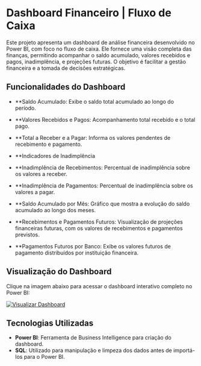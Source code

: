 # Dashboard Financeiro | Fluxo de Caixa

Este projeto apresenta um dashboard de análise financeira desenvolvido no Power BI, com foco no fluxo de caixa. Ele fornece uma visão completa das finanças, permitindo acompanhar o saldo acumulado, valores recebidos e pagos, inadimplência, e projeções futuras. O objetivo é facilitar a gestão financeira e a tomada de decisões estratégicas.

## Funcionalidades do Dashboard
- **Saldo Acumulado: Exibe o saldo total acumulado ao longo do período.
- **Valores Recebidos e Pagos: Acompanhamento total recebido e o total pago.
- **Total a Receber e a Pagar: Informa os valores pendentes de recebimento e pagamento.

- **Indicadores de Inadimplência

- **Inadimplência de Recebimentos: Percentual de inadimplência sobre os valores a receber.
- **Inadimplência de Pagamentos: Percentual de inadimplência sobre os valores a pagar.
- **Saldo Acumulado por Mês: Gráfico que mostra a evolução do saldo acumulado ao longo dos meses.
- **Recebimentos e Pagamentos Futuros: Visualização de projeções financeiras futuras, com os valores de recebimentos e pagamentos previstos.
- **Pagamentos Futuros por Banco: Exibe os valores futuros de pagamento distribuídos por instituição financeira.


## Visualização do Dashboard

Clique na imagem abaixo para acessar o dashboard interativo completo no Power BI:

[![Visualizar Dashboard](screenshot.png)](https://app.powerbi.com/view?r=eyJrIjoiOGY3ZmYxMDctYzAzOS00YzI1LWIxNzgtMmQwY2QxZWU2MzNmIiwidCI6ImE4MGJmZGEzLTk4NTItNDBiNy1iYzljLWIxYWUyMzU2MmI4MCJ9)

## Tecnologias Utilizadas
- **Power BI**: Ferramenta de Business Intelligence para criação do dashboard.
- **SQL**: Utilizado para manipulação e limpeza dos dados antes de importá-los para o Power BI.
